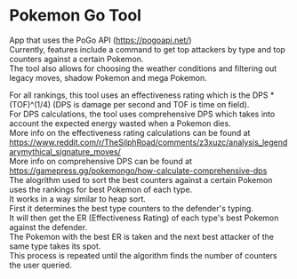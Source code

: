 # Pokemon Go Tool
App that uses the PoGo API (https://pogoapi.net/) \
Currently, features include a command to get top attackers by type and top counters against a certain Pokemon. \
The tool also allows for choosing the weather conditions and filtering out legacy moves, shadow Pokemon and mega Pokemon.

For all rankings, this tool uses an effectiveness rating which is the DPS * (TOF)^(1/4) (DPS is damage per second and TOF is time on field). \
For DPS calculations, the tool uses comprehensive DPS which takes into account the expected energy wasted when a Pokemon dies. \
More info on the effectiveness rating calculations can be found at https://www.reddit.com/r/TheSilphRoad/comments/z3xuzc/analysis_legendarymythical_signature_moves/ \
More info on comprehensive DPS can be found at https://gamepress.gg/pokemongo/how-calculate-comprehensive-dps \
The alogrithm used to sort the best counters against a certain Pokemon uses the rankings for best Pokemon of each type. \
It works in a way similar to heap sort. \
First it determines the best type counters to the defender's typing. \
It will then get the ER (Effectiveness Rating) of each type's best Pokemon against the defender. \
The Pokemon with the best ER is taken and the next best attacker of the same type takes its spot. \
This process is repeated until the algorithm finds the number of counters the user queried.

